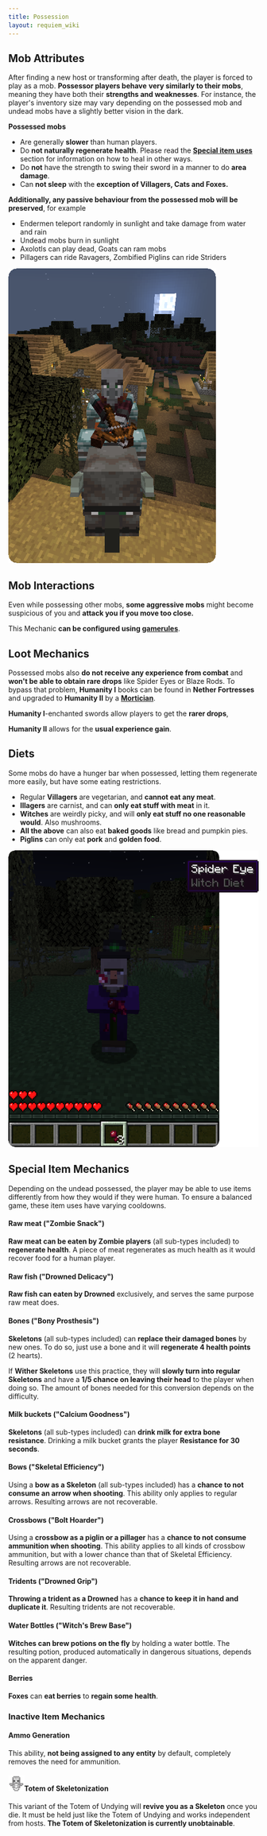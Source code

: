 ```yaml
---
title: Possession
layout: requiem_wiki
---
```


## Mob Attributes

After finding a new host or transforming after death, the player is forced to play as a mob. **Possessor players behave**
**very similarly to their mobs**, meaning they have both their **strengths and weaknesses**. For instance, the player's inventory size may vary depending on the possessed mob and undead mobs have a slightly better vision in the dark.

**Possessed mobs**

- Are generally **slower** than human players.
- Do **not naturally regenerate health**. Please read the [**Special item uses**](#Special-Item-Mechanics) section for information on how to heal in other ways.
- Do **not** have the strength to swing their sword in a manner to do **area damage**.
- Can **not sleep** with the **exception of Villagers, Cats and Foxes.**

**Additionally, any passive behaviour from the possessed mob will be preserved**, for example

- Endermen teleport randomly in sunlight and take damage from water and rain
- Undead mobs burn in sunlight
- Axolotls can play dead, Goats can ram mobs
- Pillagers can ride Ravagers, Zombified Piglins can ride Striders

![Pillager riding Ravager](img/PillagerRavager.png)

## Mob Interactions

Even while possessing other mobs, **some aggressive mobs** might become suspicious of you and **attack you if you move too close.**

This Mechanic **can be configured using [gamerules](configuration#gamerules)**.

## Loot Mechanics

Possessed mobs also **do not receive any experience from combat** and **won't be able to obtain rare drops** 
like Spider Eyes or Blaze Rods. To bypass that problem, **Humanity I** books can be found in **Nether Fortresses**
and upgraded to **Humanity II** by a [**Mortician**](mortician#humanity-trade).

**Humanity I**-enchanted swords allow players to get the **rarer drops**, 

**Humanity II** allows for the **usual experience gain**.

## Diets

Some mobs do have a hunger bar when possessed, letting them regenerate more easily, but have some eating restrictions.

- Regular **Villagers** are vegetarian, and **cannot eat any meat**.
- **Illagers** are carnist, and can **only eat stuff with meat** in it.
- **Witches** are weirdly picky, and will **only eat stuff no one reasonable would**. Also mushrooms.
- **All the above** can also eat **baked goods** like bread and pumpkin pies.
- **Piglins** can only eat **pork** and **golden food**.

![Witch Diet](img/WitchDiet.png)

## Special Item Mechanics

Depending on the undead possessed, the player may be able to use items differently from how they would if they were human. To ensure a balanced game, these item uses have varying cooldowns.


#### Raw meat ("Zombie Snack")

**Raw meat can be eaten by Zombie players** (all sub-types included) to **regenerate health**. 
A piece of meat regenerates as much health as it would recover food for a human player.

#### Raw fish ("Drowned Delicacy")

**Raw fish can eaten by Drowned** exclusively, and serves the same purpose raw meat does.


#### Bones ("Bony Prosthesis")

**Skeletons** (all sub-types included) can **replace their damaged bones** by new ones. To do so, just use a bone and it will **regenerate 4 health points** (2 hearts).

If **Wither Skeletons** use this practice, they will **slowly turn into regular Skeletons** and have a **1/5 chance on leaving their head** to the player when doing so. The amount of bones needed for this conversion depends on the difficulty.

#### Milk buckets ("Calcium Goodness")

**Skeletons** (all sub-types included) can **drink milk for extra bone resistance**. Drinking a milk bucket grants the player **Resistance for 30 seconds**.

#### Bows ("Skeletal Efficiency")

Using a **bow as a Skeleton** (all sub-types included) has a **chance to not consume an arrow when shooting**. This ability only applies to regular arrows. Resulting arrows are not recoverable.

#### Crossbows ("Bolt Hoarder")

Using a **crossbow as a piglin or a pillager** has a **chance to not consume ammunition when shooting**. This ability applies to all kinds of crossbow ammunition, but with a lower chance than that of Skeletal Efficiency. Resulting arrows are not recoverable.

#### Tridents ("Drowned Grip")

**Throwing a trident as a Drowned** has a **chance to keep it in hand and duplicate it**. Resulting tridents are not recoverable.

#### Water Bottles ("Witch's Brew Base")

**Witches can brew potions on the fly** by holding a water bottle. The resulting potion, produced automatically in dangerous situations, depends on the apparent danger.

#### Berries

**Foxes** can **eat berries** to **regain some health**.



### Inactive Item Mechanics

#### Ammo Generation

This ability, **not being assigned to any entity** by default, completely removes the need for ammunition.

#### ![Totem of Skeletonizations](img/totem_of_skeletonization.png)Totem of Skeletonization

This variant of the Totem of Undying will **revive you as a Skeleton** once you die. It must be held just like the Totem of Undying and works independent from hosts. **The Totem of Skeletonization is currently unobtainable**.
